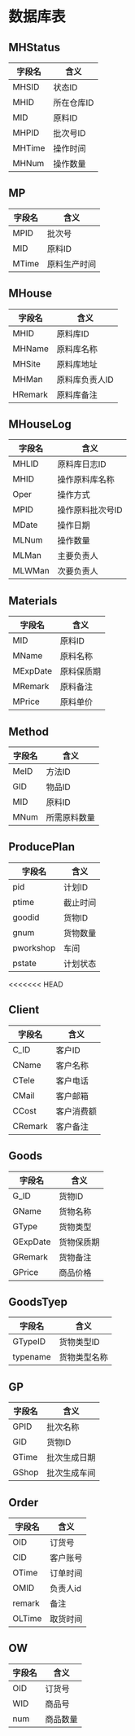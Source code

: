 # 数据库表
## MHStatus 
| 字段名 | 含义 |
| ---- | ---- |
| MHSID | 状态ID |
| MHID | 所在仓库ID |
| MID | 原料ID |
| MHPID | 批次号ID |
| MHTime | 操作时间 |
| MHNum | 操作数量 |

## MP
| 字段名 | 含义 |
| ---- | ---- |
| MPID | 批次号 |
| MID | 原料ID |
| MTime | 原料生产时间 |

## MHouse
| 字段名 | 含义 |
| ---- | ---- |
| MHID | 原料库ID |
| MHName | 原料库名称 |
| MHSite | 原料库地址 |
| MHMan | 原料库负责人ID |
| HRemark | 原料库备注 |

## MHouseLog
| 字段名 | 含义 |
| ---- | ---- |
| MHLID | 原料库日志ID |
| MHID | 操作原料库名称 |
| Oper | 操作方式 |
| MPID | 操作原料批次号ID |
| MDate | 操作日期 |
| MLNum | 操作数量 |
| MLMan | 主要负责人 |
| MLWMan | 次要负责人 |

## Materials
| 字段名 | 含义 |
| ---- | ---- |
| MID | 原料ID |
| MName | 原料名称 |
| MExpDate | 原料保质期 |
| MRemark | 原料备注 |
| MPrice | 原料单价 |

## Method
| 字段名 | 含义 |
| ---- | ---- |
| MeID | 方法ID |
| GID | 物品ID |
| MID | 原料ID |
| MNum | 所需原料数量 |

## ProducePlan 
| 字段名 | 含义 |
| ---- | ---- |
| pid | 计划ID |
| ptime | 截止时间 |
| goodid | 货物ID |
| gnum | 货物数量 |
| pworkshop | 车间 |
| pstate | 计划状态 |

<<<<<<< HEAD
## Client
| 字段名 | 含义 |
| ---- | ---- |
| C_ID | 客户ID |
| CName | 客户名称 |
| CTele | 客户电话 |
| CMail | 客户邮箱 |
| CCost | 客户消费额 |
| CRemark | 客户备注 |

## Goods 
| 字段名 | 含义 |
| ---- | ---- |
| G_ID | 货物ID |
| GName | 货物名称 |
| GType | 货物类型 |
| GExpDate | 货物保质期 |
| GRemark | 货物备注 |
| GPrice | 商品价格 |

## GoodsTyep 
| 字段名 | 含义 |
| ---- | ---- |
| GTypeID | 货物类型ID |
| typename | 货物类型名称 |

## GP
| 字段名 | 含义 |
| ---- | ---- |
| GPID | 批次名称|
| GID | 货物ID |
| GTime | 批次生成日期 |
| GShop | 批次生成车间 |

## Order 
| 字段名 | 含义 |
| ---- | ---- |
| OID | 订货号 |
| CID | 客户账号 |
| OTime | 订单时间 |
| OMID | 负责人id |
| remark | 备注 |
| OLTime | 取货时间 |

## OW 
| 字段名 | 含义 |
| ---- | ---- |
| OID | 订货号 |
| WID | 商品号 |
| num | 商品数量 |
